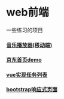 # web前端
一些练习的项目 
#### [音乐播放器(移动端)](https://excumes.github.io/myDemo/music/html/index.html)  
#### [京东首页demo](https://excumes.github.io/myDemo/JDpage/jdPage/index.html)  
#### [vue实现任务列表](https://excumes.github.io/myDemo/vueDemo/demo.html)

#### [bootstrap响应式页面](https://excumes.github.io/myDemo/bootstrapPage/demo2.html)

